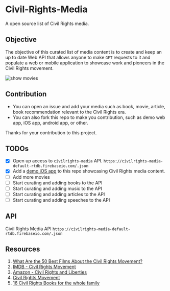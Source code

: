 # Civil-Rights-Media

A open source list of Civil Rights media.

## Objective 

The objective of this curated list of media content is to create and keep an up to date Web API that allows anyone to make `GET` requests to it and populate a web or mobile application to showcase work and pioneers in the Civil Rights movement. 

![show movies](https://github.com/alexpaul/Civil-Rights-Media/blob/qa/Assets/civil-rights-movies.gif)

## Contribution 

* You can open an issue and add your media such as book, movie, article, book recommendation relevant to the Civil Rights era. 
* You can also fork this repo to make you contribution, such as demo web app, iOS app, android app, or other. 

Thanks for your contribution to this project. 

## TODOs

- [x] Open up access to `civilrights-media` API. `https://civilrights-media-default-rtdb.firebaseio.com/.json`
- [x] Add a [demo iOS app](https://github.com/alexpaul/Civil-Rights-Media/tree/realtime-database/CivilRightsMedia) to this repo showcasing Civil Rights media content. 
- [ ] Add more movies 
- [ ] Start curating and adding books to the API 
- [ ] Start curating and adding music to the API 
- [ ] Start curating and adding articles to the API 
- [ ] Start curating and adding speeches to the API 

## API 

Civil Rights Media API `https://civilrights-media-default-rtdb.firebaseio.com/.json`

## Resources 

1. [What Are the 50 Best Films About the Civil Rights Movement?](https://www.huffpost.com/entry/what-are-the-50-best-films-about-the-civil-rights-movement_b_587c1d9de4b077a19d180f14)
2. [IMDB - Civil Rights Movement](https://www.imdb.com/search/keyword/?keywords=civil-rights-movement)
3. [Amazon - Civil Rights and Liberties](https://www.amazon.com/Best-Sellers-Books-Civil-Rights-Liberties/zgbs/books/10550)
4. [Civil Rights Movement](https://andrewgoodman.org/civil-rights-movement/?gclid=CjwKCAiAgJWABhArEiwAmNVTB9T7fXCHQbw6M182noAJ16EHCj5-EkHsMQnajIK8z8juVG1FVzJ5dRoCTZ4QAvD_BwE)
5. [16 Civil Rights Books for the whole family](https://bookriot.com/civil-rights-books/)

